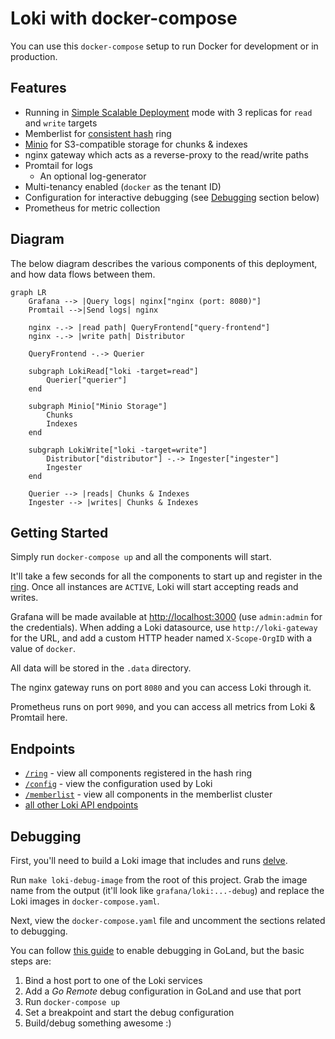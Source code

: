 # Loki with docker-compose

You can use this `docker-compose` setup to run Docker for development or in production.

## Features

- Running in [Simple Scalable Deployment](https://grafana.com/docs/loki/latest/fundamentals/architecture/deployment-modes/#simple-scalable-deployment-mode) mode with 3 replicas for `read` and `write` targets
- Memberlist for [consistent hash](https://grafana.com/docs/loki/latest/fundamentals/architecture/rings/) ring
- [Minio](https://min.io/) for S3-compatible storage for chunks & indexes
- nginx gateway which acts as a reverse-proxy to the read/write paths
- Promtail for logs
  - An optional log-generator
- Multi-tenancy enabled (`docker` as the tenant ID)
- Configuration for interactive debugging (see [Debugging](#debugging) section below)
- Prometheus for metric collection

## Diagram

The below diagram describes the various components of this deployment, and how data flows between them.

```mermaid
graph LR
    Grafana --> |Query logs| nginx["nginx (port: 8080)"]
    Promtail -->|Send logs| nginx

    nginx -.-> |read path| QueryFrontend["query-frontend"]
    nginx -.-> |write path| Distributor

    QueryFrontend -.-> Querier

    subgraph LokiRead["loki -target=read"]
        Querier["querier"]
    end

    subgraph Minio["Minio Storage"]
        Chunks
        Indexes
    end

    subgraph LokiWrite["loki -target=write"]
        Distributor["distributor"] -.-> Ingester["ingester"]
        Ingester
    end

    Querier --> |reads| Chunks & Indexes
    Ingester --> |writes| Chunks & Indexes
```

## Getting Started

Simply run `docker-compose up` and all the components will start.

It'll take a few seconds for all the components to start up and register in the [ring](http://localhost:8080/ring). Once all instances are `ACTIVE`, Loki will start accepting reads and writes.

Grafana will be made available at [http://localhost:3000](http://localhost:3000) (use `admin:admin` for the credentials). When adding a Loki datasource, use `http://loki-gateway` for the URL, and add a custom HTTP header named `X-Scope-OrgID` with a value of `docker`.

All data will be stored in the `.data` directory.

The nginx gateway runs on port `8080` and you can access Loki through it.

Prometheus runs on port `9090`, and you can access all metrics from Loki & Promtail here.

## Endpoints

- [`/ring`](http://localhost:8080/ring) - view all components registered in the hash ring
- [`/config`](http://localhost:8080/config) - view the configuration used by Loki
- [`/memberlist`](http://localhost:8080/memberlist) - view all components in the memberlist cluster
- [all other Loki API endpoints](https://grafana.com/docs/loki/latest/api/)

## Debugging

First, you'll need to build a Loki image that includes and runs [delve](https://github.com/go-delve/delve).

Run `make loki-debug-image` from the root of this project. Grab the image name from the output (it'll look like `grafana/loki:...-debug`) and replace the Loki images in `docker-compose.yaml`.

Next, view the `docker-compose.yaml` file and uncomment the sections related to debugging.

You can follow [this guide](https://blog.jetbrains.com/go/2020/05/06/debugging-a-go-application-inside-a-docker-container/) to enable debugging in GoLand, but the basic steps are:

1. Bind a host port to one of the Loki services
2. Add a _Go Remote_ debug configuration in GoLand and use that port
3. Run `docker-compose up`
4. Set a breakpoint and start the debug configuration
5. Build/debug something awesome :)